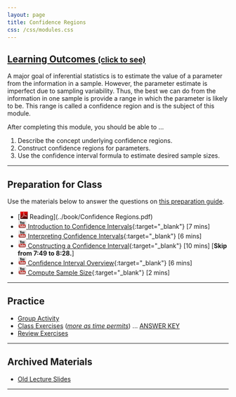 ```yaml
---
layout: page
title: Confidence Regions
css: /css/modules.css
---
```


<div class="panel-group-ILOs">
  <div class="panel panel-default">
    <div class="panel-heading">
      <h2 class="panel-title">
        <a data-toggle="collapse" href="#ILOs">Learning Outcomes <small>(click to see)</small></a>
      </h2>
    </div>
    <div id="ILOs" class="panel-collapse collapse">
      <div class="panel-body">
A major goal of inferential statistics is to estimate the value of a parameter from the information in a sample.  However, the parameter estimate is imperfect due to sampling variability.  Thus, the best we can do from the information in one sample is provide a range in which the parameter is likely to be.  This range is called a confidence region and is the subject of this module.

<p>After completing this module, you should be able to ...</p>

<ol>
  <li>Describe the concept underlying confidence regions.</li>
  <li>Construct confidence regions for parameters.</li>
  <li>Use the confidence interval formula to estimate desired sample sizes.</li>
</ol>
      </div>
    </div>
  </div>
</div>

----

## Preparation for Class

Use the materials below to answer the questions on [this preparation guide](ConfRegions_Prep).

* [![PDF](../img/pdf.png) Reading](../book/Confidence Regions.pdf)
* [![YouTube Link](../img/youtube.png) Introduction to Confidence Intervals](https://www.youtube.com/watch?v=27iSnzss2wM){:target="_blank"} [7 mins]
* [![YouTube Link](../img/youtube.png) Interpreting Confidence Intervals](https://www.youtube.com/watch?v=JYP6gc--sGQ){:target="_blank"} [6 mins]
* [![YouTube Link](../img/youtube.png) Constructing a Confidence Interval](https://www.youtube.com/watch?v=KG921rfbTDw){:target="_blank"} [10 mins] [**Skip from 7:49 to 8:28.**]
* [![YouTube Link](../img/youtube.png) Confidence Interval Overview](https://www.youtube.com/watch?v=FUaXoKdCre4){:target="_blank"} [6 mins]
* [![YouTube Link](../img/youtube.png) Compute Sample Size](https://www.youtube.com/watch?v=4-5pFrqJz9w){:target="_blank"} [2 mins]

----

## Practice

* [Group Activity](CE/ConfRegions_GA)
* [Class Exercises](CE/ConfRegions_CE1) ([*more as time permits*](CE/ConfRegions_CE2)) ... [ANSWER KEY](CE/KEY_ConfRegions_CE)
* [Review Exercises](RE/ConfRegions_RevEx)

----

## Archived Materials

* [Old Lecture Slides](PPT/ConfRegions_PPT_old.pptx)

----
